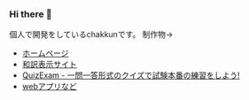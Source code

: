 ### Hi there 👋
個人で開発をしているchakkunです。
制作物-> 
- [ホームページ](https://chakkun1121.github.io/)
- [和訳表示サイト](https://chakkun1121.github.io/view-english/)
- [QuizExam - 一問一答形式のクイズで試験本番の練習をしよう!](https://quizexam.vercel.app/)
- [webアプリなど](https://chakkun1121.github.io/tools/)
